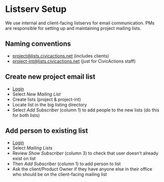 # Listserv Setup

We use internal and client-facing listservs for email communication. PMs are  responsible for setting up and maintaining project mailing lists.

## Naming conventions

* project@lists.civicactions.net (includes clients)
* project-int@lists.civicactions.net (just for CivicActions staff)

## Create new project email list

* [Login](https://docs.google.com/document/d/1K2wJEHaU6sEXNPY3DGzcHTiNW0dI6PD7bPyRYmKxiKE/edit)
* Select *New Mailing List*
* Create lists (project & project-int)
* Locate list in the big listing directory
* Select *Add Subscriber* (column 1) to add people to the new lists (do this for both lists)

## Add person to existing list

* [Login](https://docs.google.com/document/d/1K2wJEHaU6sEXNPY3DGzcHTiNW0dI6PD7bPyRYmKxiKE/edit)
* Select *Mailing Lists*
* Review *Show Subscriber* (column 3) to check that user doesn't already exist on list
* Then *Add Subscriber* (column 1) to add person to list
* Ask the client/Product Owner if they have anyone else in their office who should be on the client-facing mailing list
